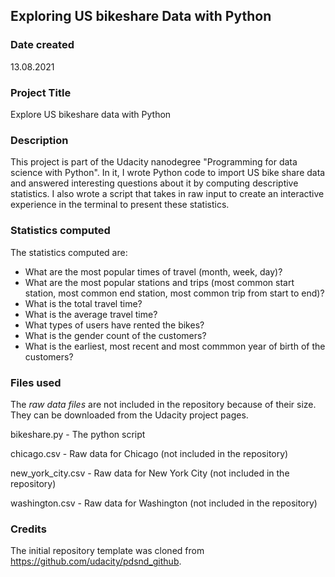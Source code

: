 ## Exploring US bikeshare Data with Python
### Date created
13.08.2021
### Project Title
Explore US bikeshare data with Python

### Description
This project is part of the Udacity nanodegree "Programming for data science with Python". In it, I wrote Python code to import US bike share data and answered interesting questions about it by computing descriptive statistics. I also wrote a script that takes in raw input to create an interactive experience in the terminal to present these statistics.

### Statistics computed
The statistics computed are:
- What are the most popular times of travel (month, week, day)?
- What are the most popular stations and trips (most common start station, most common end station, most common trip from start to end)?
- What is the total travel time?
- What is the average travel time?
- What types of users have rented the bikes?
- What is the gender count of the customers?
- What is the earliest, most recent and most commmon year of birth of the customers?

### Files used
The _raw data files_ are not included in the repository because of their size. They can be downloaded from the Udacity project pages.

bikeshare.py - The python script

chicago.csv - Raw data for Chicago (not included in the repository)

new_york_city.csv - Raw data for New York City (not included in the repository)

washington.csv - Raw data for Washington (not included in the repository)


### Credits
The initial repository template was cloned from https://github.com/udacity/pdsnd_github.
